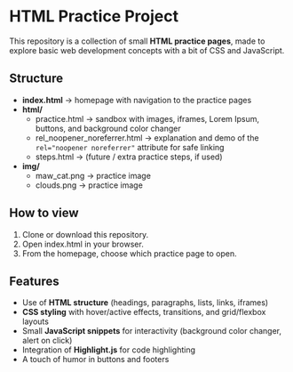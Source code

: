# HTML Practice Project

This repository is a collection of small **HTML practice pages**, made to explore basic web development concepts with a bit of CSS and JavaScript.

##  Structure

- **index.html** → homepage with navigation to the practice pages  
- **html/**
  - practice.html → sandbox with images, iframes, Lorem Ipsum, buttons, and background color changer  
  - rel_noopener_noreferrer.html → explanation and demo of the `rel="noopener noreferrer"` attribute for safe linking  
  - steps.html → (future / extra practice steps, if used)  
- **img/**
  - maw_cat.png → practice image  
  - clouds.png → practice image  

##  How to view

1. Clone or download this repository.  
2. Open index.html in your browser.  
3. From the homepage, choose which practice page to open.  

## Features

- Use of **HTML structure** (headings, paragraphs, lists, links, iframes)  
- **CSS styling** with hover/active effects, transitions, and grid/flexbox layouts  
- Small **JavaScript snippets** for interactivity (background color changer, alert on click)  
- Integration of **Highlight.js** for code highlighting  
- A touch of humor in buttons and footers   

